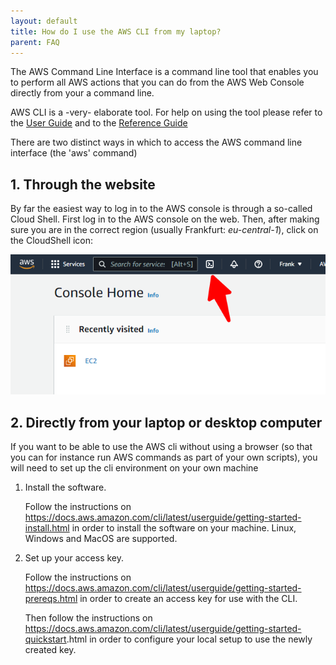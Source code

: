 ```yaml
---
layout: default
title: How do I use the AWS CLI from my laptop?
parent: FAQ
---
```


The AWS Command Line Interface is a command line tool that enables you to perform all AWS actions that you can do from the AWS Web Console directly from your a command line.

AWS CLI is a -very- elaborate tool. For help on using the tool please refer to the [User Guide](https://docs.aws.amazon.com/cli/latest/userguide/) and to the [Reference Guide](https://awscli.amazonaws.com/v2/documentation/api/latest/index.html)

There are two distinct ways in which to access the AWS command line interface (the 'aws' command)

## 1. Through the website

By far the easiest way to log in to the AWS console is through a so-called Cloud Shell. First log in to the AWS console on the web. Then, after making sure you are in the correct region (usually Frankfurt: *eu-central-1*), click on the CloudShell icon:

![Console](AWS-Management-Console.png)

## 2. Directly from your laptop or desktop computer

If you want to be able to use the AWS cli without using a browser (so that you can for instance run AWS commands as part of your own scripts), you will need to set up the cli environment on your own machine

1. Install the software.

    Follow the instructions on <https://docs.aws.amazon.com/cli/latest/userguide/getting-started-install.html> in order to install the software on your machine. Linux, Windows and MacOS are supported.

2. Set up your access key.

    Follow the instructions on <https://docs.aws.amazon.com/cli/latest/userguide/getting-started-prereqs.html> in order to create an access key for use with the CLI.

    Then follow the instructions on <https://docs.aws.amazon.com/cli/latest/userguide/getting-started-quickstart>.html in order to configure your local setup to use the newly created key.
